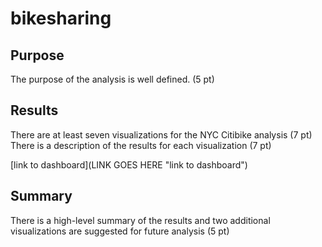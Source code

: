 # bikesharing

## Purpose 

The purpose of the analysis is well defined. (5 pt)

## Results

There are at least seven visualizations for the NYC Citibike analysis (7 pt)
There is a description of the results for each visualization (7 pt)

[link to dashboard](LINK GOES HERE "link to dashboard")

## Summary

There is a high-level summary of the results and two additional visualizations are suggested for future analysis (5 pt)

